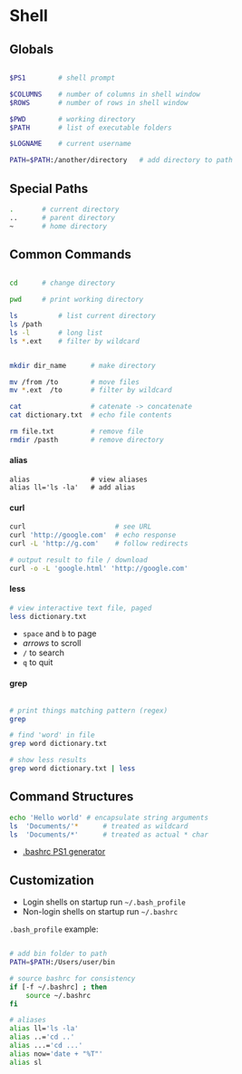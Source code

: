# Shell


## Globals

```sh

$PS1        # shell prompt

$COLUMNS    # number of columns in shell window
$ROWS       # number of rows in shell window

$PWD        # working directory
$PATH       # list of executable folders

$LOGNAME    # current username
```

```sh
PATH=$PATH:/another/directory   # add directory to path
```

## Special Paths

```sh
.       # current directory
..      # parent directory
~       # home directory

```

## Common Commands


```sh

cd      # change directory

pwd     # print working directory

ls          # list current directory
ls /path
ls -l       # long list
ls *.ext    # filter by wildcard


mkdir dir_name      # make directory

mv /from /to        # move files
mv *.ext  /to       # filter by wildcard

cat                 # catenate -> concatenate
cat dictionary.txt  # echo file contents

rm file.txt         # remove file
rmdir /pasth        # remove directory
```

#### alias

```
alias               # view aliases
alias ll='ls -la'   # add alias

```


#### curl

```sh
curl                      # see URL
curl 'http://google.com'  # echo response
curl -L 'http://g.com'    # follow redirects

# output result to file / download
curl -o -L 'google.html' 'http://google.com'


```


#### less

```sh
# view interactive text file, paged
less dictionary.txt
```

 - `space` and `b` to page
 - *arrows* to scroll
 - `/` to search
 - `q` to quit


#### grep
```sh

# print things matching pattern (regex)
grep

# find 'word' in file
grep word dictionary.txt

# show less results
grep word dictionary.txt | less


```

## Command Structures

```sh
echo 'Hello world' # encapsulate string arguments
ls  'Documents/'*      # treated as wildcard
ls  'Documents/*'      # treated as actual * char
```


 - [.bashrc PS1 generator](http://bashrcgenerator.com/)


## Customization

 - Login shells on startup run `~/.bash_profile`
 - Non-login shells on startup run `~/.bashrc`

`.bash_profile` example:

```sh

# add bin folder to path
PATH=$PATH:/Users/user/bin

# source bashrc for consistency
if [-f ~/.bashrc] ; then
    source ~/.bashrc
fi

# aliases
alias ll='ls -la'
alias ..='cd ..'
alias ...='cd ...'
alias now='date + "%T"'
alias sl
```

